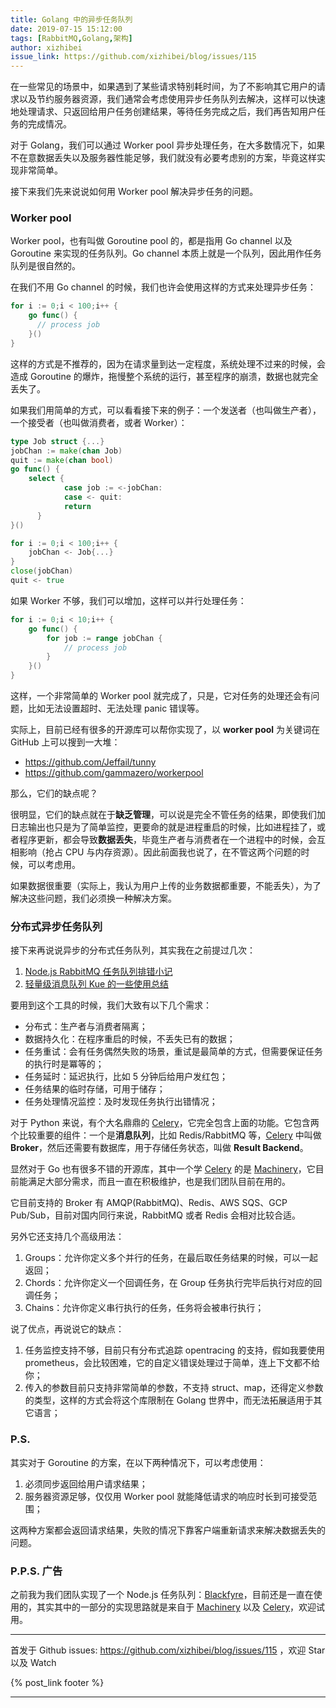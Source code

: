 ```yaml
---
title: Golang 中的异步任务队列
date: 2019-07-15 15:12:00
tags: [RabbitMQ,Golang,架构]
author: xizhibei
issue_link: https://github.com/xizhibei/blog/issues/115
---
```

<!-- en_title: asynchronous-task-queue-in-golang -->

在一些常见的场景中，如果遇到了某些请求特别耗时间，为了不影响其它用户的请求以及节约服务器资源，我们通常会考虑使用异步任务队列去解决，这样可以快速地处理请求、只返回给用户任务创建结果，等待任务完成之后，我们再告知用户任务的完成情况。

对于 Golang，我们可以通过 Worker pool 异步处理任务，在大多数情况下，如果不在意数据丢失以及服务器性能足够，我们就没有必要考虑别的方案，毕竟这样实现非常简单。

接下来我们先来说说如何用 Worker pool 解决异步任务的问题。

<!-- more -->

### Worker pool

Worker pool，也有叫做 Goroutine pool 的，都是指用 Go channel 以及 Goroutine 来实现的任务队列。Go channel 本质上就是一个队列，因此用作任务队列是很自然的。

在我们不用 Go channel 的时候，我们也许会使用这样的方式来处理异步任务：

```go
for i := 0;i < 100;i++ {
    go func() {
      // process job  
    }()
}
```

这样的方式是不推荐的，因为在请求量到达一定程度，系统处理不过来的时候，会造成 Goroutine 的爆炸，拖慢整个系统的运行，甚至程序的崩溃，数据也就完全丢失了。

如果我们用简单的方式，可以看看接下来的例子：一个发送者（也叫做生产者），一个接受者（也叫做消费者，或者 Worker）：

```go
type Job struct {...}
jobChan := make(chan Job)
quit := make(chan bool)
go func() {
    select {
			case job := <-jobChan:
			case <- quit:
			return
	  }
}()

for i := 0;i < 100;i++ {
    jobChan <- Job{...}
}
close(jobChan)
quit <- true
```

如果 Worker 不够，我们可以增加，这样可以并行处理任务：

```go
for i := 0;i < 10;i++ {
    go func() {
        for job := range jobChan {
            // process job
        }
    }()
}
```

这样，一个非常简单的 Worker pool 就完成了，只是，它对任务的处理还会有问题，比如无法设置超时、无法处理 panic 错误等。

实际上，目前已经有很多的开源库可以帮你实现了，以 **worker pool** 为关键词在 GitHub 上可以搜到一大堆：

-   <https://github.com/Jeffail/tunny>
-   <https://github.com/gammazero/workerpool>

那么，它们的缺点呢？

很明显，它们的缺点就在于**缺乏管理**，可以说是完全不管任务的结果，即使我们加日志输出也只是为了简单监控，更要命的就是进程重启的时候，比如进程挂了，或者程序更新，都会导致**数据丢失**，毕竟生产者与消费者在一个进程中的时候，会互相影响（抢占 CPU 与内存资源）。因此前面我也说了，在不管这两个问题的时候，可以考虑用。

如果数据很重要（实际上，我认为用户上传的业务数据都重要，不能丢失），为了解决这些问题，我们必须换一种解决方案。

### 分布式异步任务队列

接下来再说说异步的分布式任务队列，其实我在之前提过几次：

1.  [Node.js RabbitMQ 任务队列排错小记](https://github.com/xizhibei/blog/issues/51)
2.  [轻量级消息队列 Kue 的一些使用总结](https://github.com/xizhibei/blog/issues/15)

要用到这个工具的时候，我们大致有以下几个需求：

-   分布式：生产者与消费者隔离；
-   数据持久化：在程序重启的时候，不丢失已有的数据；
-   任务重试：会有任务偶然失败的场景，重试是最简单的方式，但需要保证任务的执行时是冪等的；
-   任务延时：延迟执行，比如 5 分钟后给用户发红包；
-   任务结果的临时存储，可用于储存；
-   任务处理情况监控：及时发现任务执行出错情况；

对于 Python 来说，有个大名鼎鼎的 [Celery][celery]，它完全包含上面的功能。它包含两个比较重要的组件：一个是**消息队列**，比如 Redis/RabbitMQ 等，[Celery][celery] 中叫做 **Broker**，然后还需要有数据库，用于存储任务状态，叫做 **Result Backend**。

显然对于 Go 也有很多不错的开源库，其中一个学 [Celery][celery] 的是 [Machinery][machinery]，它目前能满足大部分需求，而且一直在积极维护，也是我们团队目前在用的。

它目前支持的 Broker 有 AMQP(RabbitMQ)、Redis、AWS SQS、GCP Pub/Sub，目前对国内同行来说，RabbitMQ 或者 Redis 会相对比较合适。

另外它还支持几个高级用法：

1.  Groups：允许你定义多个并行的任务，在最后取任务结果的时候，可以一起返回；
2.  Chords：允许你定义一个回调任务，在 Group 任务执行完毕后执行对应的回调任务；
3.  Chains：允许你定义串行执行的任务，任务将会被串行执行；

说了优点，再说说它的缺点：

1.  任务监控支持不够，目前只有分布式追踪 opentracing 的支持，假如我要使用 prometheus，会比较困难，它的自定义错误处理过于简单，连上下文都不给你；
2.  传入的参数目前只支持非常简单的参数，不支持 struct、map，还得定义参数的类型，这样的方式会将这个库限制在 Golang 世界中，而无法拓展适用于其它语言；

### P.S.

其实对于 Goroutine 的方案，在以下两种情况下，可以考虑使用：

1.  必须同步返回给用户请求结果；
2.  服务器资源足够，仅仅用 Worker pool 就能降低请求的响应时长到可接受范围；

这两种方案都会返回请求结果，失败的情况下靠客户端重新请求来解决数据丢失的问题。

### P.P.S. 广告

之前我为我们团队实现了一个 Node.js 任务队列：[Blackfyre](https://github.com/xizhibei/blackfyre)，目前还是一直在使用的，其实其中的一部分的实现思路就是来自于 [Machinery][machinery] 以及 [Celery][celery]，欢迎试用。

[machinery]: https://github.com/RichardKnop/machinery

[celery]: https://github.com/celery/celery


***
首发于 Github issues: https://github.com/xizhibei/blog/issues/115 ，欢迎 Star 以及 Watch

{% post_link footer %}
***